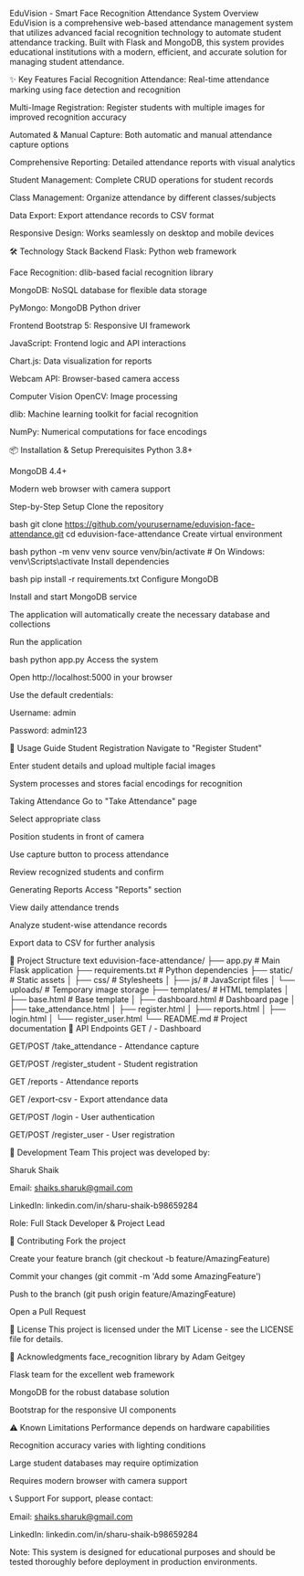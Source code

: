 EduVision - Smart Face Recognition Attendance System
Overview
EduVision is a comprehensive web-based attendance management system that utilizes advanced facial recognition technology to automate student attendance tracking. Built with Flask and MongoDB, this system provides educational institutions with a modern, efficient, and accurate solution for managing student attendance.

✨ Key Features
Facial Recognition Attendance: Real-time attendance marking using face detection and recognition

Multi-Image Registration: Register students with multiple images for improved recognition accuracy

Automated & Manual Capture: Both automatic and manual attendance capture options

Comprehensive Reporting: Detailed attendance reports with visual analytics

Student Management: Complete CRUD operations for student records

Class Management: Organize attendance by different classes/subjects

Data Export: Export attendance records to CSV format

Responsive Design: Works seamlessly on desktop and mobile devices

🛠️ Technology Stack
Backend
Flask: Python web framework

Face Recognition: dlib-based facial recognition library

MongoDB: NoSQL database for flexible data storage

PyMongo: MongoDB Python driver

Frontend
Bootstrap 5: Responsive UI framework

JavaScript: Frontend logic and API interactions

Chart.js: Data visualization for reports

Webcam API: Browser-based camera access

Computer Vision
OpenCV: Image processing

dlib: Machine learning toolkit for facial recognition

NumPy: Numerical computations for face encodings

📦 Installation & Setup
Prerequisites
Python 3.8+

MongoDB 4.4+

Modern web browser with camera support

Step-by-Step Setup
Clone the repository

bash
git clone https://github.com/yourusername/eduvision-face-attendance.git
cd eduvision-face-attendance
Create virtual environment

bash
python -m venv venv
source venv/bin/activate  # On Windows: venv\Scripts\activate
Install dependencies

bash
pip install -r requirements.txt
Configure MongoDB

Install and start MongoDB service

The application will automatically create the necessary database and collections

Run the application

bash
python app.py
Access the system

Open http://localhost:5000 in your browser

Use the default credentials:

Username: admin

Password: admin123

🎯 Usage Guide
Student Registration
Navigate to "Register Student"

Enter student details and upload multiple facial images

System processes and stores facial encodings for recognition

Taking Attendance
Go to "Take Attendance" page

Select appropriate class

Position students in front of camera

Use capture button to process attendance

Review recognized students and confirm

Generating Reports
Access "Reports" section

View daily attendance trends

Analyze student-wise attendance records

Export data to CSV for further analysis

📁 Project Structure
text
eduvision-face-attendance/
├── app.py                 # Main Flask application
├── requirements.txt       # Python dependencies
├── static/               # Static assets
│   ├── css/              # Stylesheets
│   ├── js/               # JavaScript files
│   └── uploads/          # Temporary image storage
├── templates/            # HTML templates
│   ├── base.html         # Base template
│   ├── dashboard.html    # Dashboard page
│   ├── take_attendance.html
│   ├── register.html
│   ├── reports.html
│   ├── login.html
│   └── register_user.html
└── README.md             # Project documentation
🔧 API Endpoints
GET / - Dashboard

GET/POST /take_attendance - Attendance capture

GET/POST /register_student - Student registration

GET /reports - Attendance reports

GET /export-csv - Export attendance data

GET/POST /login - User authentication

GET/POST /register_user - User registration

👥 Development Team
This project was developed by:

Sharuk Shaik

Email: shaiks.sharuk@gmail.com

LinkedIn: linkedin.com/in/sharu-shaik-b98659284

Role: Full Stack Developer & Project Lead

🤝 Contributing
Fork the project

Create your feature branch (git checkout -b feature/AmazingFeature)

Commit your changes (git commit -m 'Add some AmazingFeature')

Push to the branch (git push origin feature/AmazingFeature)

Open a Pull Request

📝 License
This project is licensed under the MIT License - see the LICENSE file for details.

🙏 Acknowledgments
face_recognition library by Adam Geitgey

Flask team for the excellent web framework

MongoDB for the robust database solution

Bootstrap for the responsive UI components

⚠️ Known Limitations
Performance depends on hardware capabilities

Recognition accuracy varies with lighting conditions

Large student databases may require optimization

Requires modern browser with camera support

📞 Support
For support, please contact:

Email: shaiks.sharuk@gmail.com

LinkedIn: linkedin.com/in/sharu-shaik-b98659284

Note: This system is designed for educational purposes and should be tested thoroughly before deployment in production environments.

